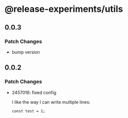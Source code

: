 # @release-experiments/utils

## 0.0.3

### Patch Changes

- bump version

## 0.0.2

### Patch Changes

- 2457016: fixed config

  I like the way I can write multiple lines:

  ```
  const test = 1;
  ```
